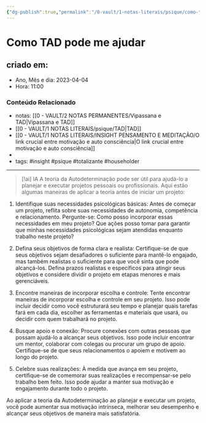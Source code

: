 ```yaml
---
{"dg-publish":true,"permalink":"/0-vault/1-notas-literais/psique/como-tad-pode-me-ajudar/","tags":["insight","psique","totalizante","householder"],"dgHomeLink":true,"dgShowLocalGraph":true,"dgShowFileTree":true,"dgEnableSearch":true,"noteIcon":""}
---
```


# Como TAD pode me ajudar

## criado em: 
-  Ano, Mês e dia: 2023-04-04
- Hora: 11:00

### Conteúdo Relacionado
- notas: [[0 - VAULT/2 NOTAS PERMANENTES/Vipassana e TAD\|Vipassana e TAD]]
- [[0 - VAULT/1 NOTAS LITERAIS/psique/TAD\|TAD]]
- [[0 - VAULT/1 NOTAS LITERAIS/INSIGHT PENSAMENTO E MEDITAÇÃO/O link crucial entre motivação e auto consciência\|O link crucial entre motivação e auto consciência]]
- 
- tags: #insight #psique #totalizante #householder
---


> [!ai] IA
> A teoria da Autodeterminação pode ser útil para ajudá-lo a planejar e executar projetos pessoais ou profissionais. Aqui estão algumas maneiras de aplicar a teoria antes de iniciar um projeto:

1.  Identifique suas necessidades psicológicas básicas: Antes de começar um projeto, reflita sobre suas necessidades de autonomia, competência e relacionamento. Pergunte-se: Como posso incorporar essas necessidades em meu projeto? Que ações posso tomar para garantir que minhas necessidades psicológicas sejam atendidas enquanto trabalho neste projeto?
    
2.  Defina seus objetivos de forma clara e realista: Certifique-se de que seus objetivos sejam desafiadores o suficiente para mantê-lo engajado, mas também realistas o suficiente para que você sinta que pode alcançá-los. Defina prazos realistas e específicos para atingir seus objetivos e considere dividir o projeto em etapas menores e mais gerenciáveis.
    
3.  Encontre maneiras de incorporar escolha e controle: Tente encontrar maneiras de incorporar escolha e controle em seu projeto. Isso pode incluir decidir como você estruturará seu tempo e planejar quais tarefas fará em cada dia, escolher as ferramentas e materiais que usará, ou decidir com quem trabalhará no projeto.
    
4.  Busque apoio e conexão: Procure conexões com outras pessoas que possam ajudá-lo a alcançar seus objetivos. Isso pode incluir encontrar um mentor, colaborar com colegas ou procurar um grupo de apoio. Certifique-se de que seus relacionamentos o apoiem e motivem ao longo do projeto.
    
5.  Celebre suas realizações: À medida que avança em seu projeto, certifique-se de comemorar suas realizações e recompensar-se pelo trabalho bem feito. Isso pode ajudar a manter sua motivação e engajamento durante todo o projeto.
    

Ao aplicar a teoria da Autodeterminação ao planejar e executar um projeto, você pode aumentar sua motivação intrínseca, melhorar seu desempenho e alcançar seus objetivos de maneira mais satisfatória.